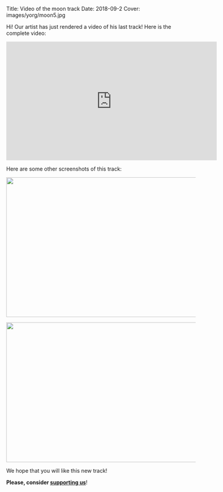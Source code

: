 Title: Video of the moon track
Date: 2018-09-2
Cover: images/yorg/moon5.jpg

Hi! Our artist has just rendered a video of his last track! Here is the complete video:

<iframe width="560" height="315" src="https://www.youtube.com/embed/BapbQ2JcYKk" frameborder="0" allowfullscreen></iframe>

Here are some other screenshots of this track:

<a href="{filename}/images/yorg/moon5.jpg"><img src="{filename}/images/yorg/moon5.jpg" width="660" height="371" /></a>

<a href="{filename}/images/yorg/moon6.jpg"><img src="{filename}/images/yorg/moon6.jpg" width="660" height="371" /></a>

We hope that you will like this new track!

**Please, consider [supporting us]({filename}/pages/support_us.md)**!
